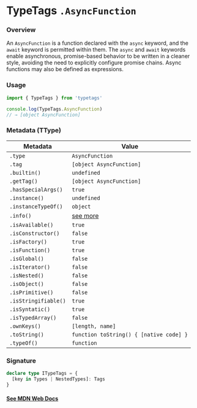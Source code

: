 # TypeTags `.AsyncFunction`

### Overview

An `AsyncFunction` is a function declared with the `async` keyword, and the `await` keyword is permitted within them. The `async` and `await` keywords enable asynchronous, promise-based behavior to be written in a cleaner style, avoiding the need to explicitly configure promise chains. Async functions may also be defined as expressions.

### Usage

```js
import { TypeTags } from 'typetags'

console.log(TypeTags.AsyncFunction)
// → [object AsyncFunction]
```

### Metadata (TType)

| Metadata             | Value                                   |
| -------------------- | --------------------------------------- |
| `.type`              | `AsyncFunction`                         |
| `.tag`               | `[object AsyncFunction]`                |
| `.builtin()`         | `undefined`                             |
| `.getTag()`          | `[object AsyncFunction]`                |
| `.hasSpecialArgs()`  | `true`                                  |
| `.instance()`        | `undefined`                             |
| `.instanceTypeOf()`  | `object`                                |
| `.info()`            | [see more]()                            |
| `.isAvailable()`     | `true`                                  |
| `.isConstructor()`   | `false`                                 |
| `.isFactory()`       | `true`                                  |
| `.isFunction()`      | `true`                                  |
| `.isGlobal()`        | `false`                                 |
| `.isIterator()`      | `false`                                 |
| `.isNested()`        | `false`                                 |
| `.isObject()`        | `false`                                 |
| `.isPrimitive()`     | `false`                                 |
| `.isStringifiable()` | `true`                                  |
| `.isSyntatic()`      | `true`                                  |
| `.isTypedArray()`    | `false`                                 |
| `.ownKeys()`         | `[length, name]`                        |
| `.toString()`        | `function toString() { [native code] }` |
| `.typeOf()`          | `function`                              |

### Signature

```ts
declare type ITypeTags = {
  [key in Types | NestedTypes]: Tags
}
```

#### [See MDN Web Docs](https://developer.mozilla.org/en-US/docs/Web/JavaScript/Reference/Statements/async_function)
